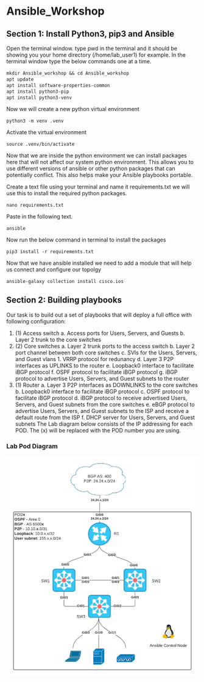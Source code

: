 # Ansible_Workshop
## Section 1: Install Python3, pip3 and Ansible
Open the terminal window. type pwd in the terminal and it should be showing you your home directory (/home/lab_user1) for example.
In the terminal window type the below commands one at a time.
```
mkdir Ansible_workshop && cd Ansible_workshop
apt update
apt install software-properties-common
apt install python3-pip
apt install python3-venv
```
Now we will create a new python virtual environment
```
python3 -m venv .venv
```
Activate the virtual environment
```
source .venv/bin/activate
```
Now that we are inside the python environment we can install packages here that will not affect our system python environment. This allows you to use different versions of ansible or other python packages that can potentially conflict. This also helps make your Ansible playbooks portable.

Create a text file using your terminal and name it requirements.txt we will use this to install the required python packages.
```
nano requirements.txt
```
Paste in the following text. 
```
ansible
```
Now run the below command in terminal to install the packages
```
pip3 install -r requirements.txt
```
Now that we have ansible installed we need to add a module that will help us connect and configure our topolgy
```
ansible-galaxy collection install cisco.ios
```

## Section 2: Building playbooks
Our task is to build out a set of playbooks that will deploy a full office with following configuration:
1. (1) Access switch
        a. Access ports for Users, Servers, and Guests
        b. Layer 2 trunk to the core switches
2. (2) Core switches
        a. Layer 2 trunk ports to the access switch
        b. Layer 2 port channel between both core switches
        c. SVIs for the Users, Servers, and Guest vlans
            1. VRRP protocol for redunancy
        d. Layer 3 P2P interfaces as UPLINKS to the router
        e. Loopback0 interface to facilitate iBGP protocol
        f. OSPF protocol to facilitate iBGP protocol
        g. iBGP protocol to advertise Users, Servers, and Guest subnets to the router
3.  (1) Router
        a. Layer 3 P2P interfaces as DOWNLINKS to the core switches
        b. Loopback0 interface to facilitate iBGP protocol
        c. OSPF protocol to facilitate iBGP protocol
        d. iBGP protocol to receive advertised Users, Servers, and Guest subnets from the core switches
        e. eBGP protocol to advertise Users, Servers, and Guest subnets to the ISP and receive a default route from the ISP
        f. DHCP server for Users, Servers, and Guest subnets
The Lab diagram below consists of the IP addressing for each POD. The (x) will be replaced with the POD number you are using. 
### Lab Pod Diagram

![Lab Pod diagram](https://github.com/TwistByrn/Ansible_Workshop/blob/main/images/Ansible-WorkShop.png)
